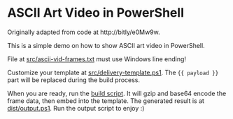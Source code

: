 ASCII Art Video in PowerShell
=============================

Originally adapted from code at http://bitly/e0Mw9w.

This is a simple demo on how to show ASCII art video in PowerShell.

File at [src/ascii-vid-frames.txt](./src/ascii-vid-frames.txt) must use Windows line ending!

Customize your template at [src/delivery-template.ps1](./src/delivery-template.ps1). The `{{ payload }}` part will be replaced during the build process.

When you are ready, run the [build script](./build.ps1). It will gzip and base64 encode the frame data, then embed into the template. The generated result is at [dist/output.ps1](./dist/output.ps1). Run the output script to enjoy :)
